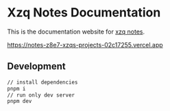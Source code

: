 [xzq notes]: https://notes-z8e7-xzqs-projects-02c17255.vercel.app

# Xzq Notes Documentation

This is the documentation website for [xzq notes].

https://notes-z8e7-xzqs-projects-02c17255.vercel.app

## Development

```bash
// install dependencies
pnpm i
// run only dev server
pnpm dev
```
